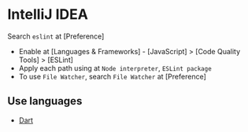 # IntelliJ IDEA

Search `eslint` at [Preference]

- Enable at [Languages & Frameworks] - [JavaScript] > [Code Quality Tools] > [ESLint]
- Apply each path using at `Node interpreter`, `ESLint package`
- To use `File Watcher`, search `File Watcher` at [Preference]

## Use languages

- [Dart](dart.md)
